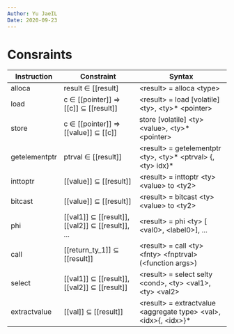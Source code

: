 ```yaml
---
Author: Yu JaeIL
Date: 2020-09-23
---
```


# Consraints
Instruction|Constraint|Syntax|
---|---|---|
alloca | result ∈ [[result] | <result\> = alloca <type\>
load | c ∈ [[pointer]] => [[c]] ⊆ [[result]] | <result\> = load [volatile] <ty\>, <ty\>* <pointer\>
store | c ∈ [[pointer]] => [[value]] ⊆ [[c]] | store [volatile] <ty\> <value\>, <ty\>* <pointer\>
getelementptr | ptrval ∈ [[result]] | <result\> = getelementptr <ty\>, <ty\>* <ptrval\> {, <ty\> idx}*
inttoptr | [[value]] ⊆ [[result]]  | <result\> = inttoptr <ty\> <value\> to <ty2\>
bitcast | [[value]] ⊆ [[result]]  | <result\> = bitcast <ty\> <value\> to <ty2\>
phi | [[val1]] ⊆ [[result]], [[val2]] ⊆ [[result]], ...| <result\> = phi <ty\> [ <val0\>, <label0\>], ...
call | [[return_ty_1]] ⊆ [[result]] | <result\> = call <ty\> <fnty\> <fnptrval\>(<function args\>)
select | [[val1]] ⊆ [[result]], [[val2]] ⊆ [[result]] | <result\> = select selty <cond\>, <ty\> <val1\>, <ty\> <val2\>
extractvalue | [[val]] ⊆ [[result]] | <result\> = extractvalue <aggregate type\> <val\>, <idx\>{, <idx\>}*
